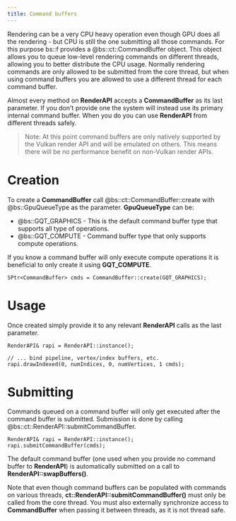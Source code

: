 ```yaml
---
title: Command buffers
---
```


Rendering can be a very CPU heavy operation even though GPU does all the rendering - but CPU is still the one submitting all those commands. For this purpose bs::f provides a @bs::ct::CommandBuffer object. This object allows you to queue low-level rendering commands on different threads, allowing you to better distribute the CPU usage. Normally rendering commands are only allowed to be submitted from the core thread, but when using command buffers you are allowed to use a different thread for each command buffer.

Almost every method on **RenderAPI** accepts a **CommandBuffer** as its last parameter. If you don't provide one the system will instead use its primary internal command buffer. When you do you can use **RenderAPI** from different threads safely.

> Note: At this point command buffers are only natively supported by the Vulkan render API and will be emulated on others. This means there will be no performance benefit on non-Vulkan render APIs.

# Creation
To create a **CommandBuffer** call @bs::ct::CommandBuffer::create with @bs::GpuQueueType as the parameter. **GpuQueueType** can be:
 - @bs::GQT_GRAPHICS - This is the default command buffer type that supports all type of operations.
 - @bs::GQT_COMPUTE - Command buffer type that only supports compute operations.

If you know a command buffer will only execute compute operations it is beneficial to only create it using **GQT_COMPUTE**.

~~~~~~~~~~~~~{.cpp}
SPtr<CommandBuffer> cmds = CommandBuffer::create(GQT_GRAPHICS);
~~~~~~~~~~~~~

# Usage
Once created simply provide it to any relevant **RenderAPI** calls as the last parameter.

~~~~~~~~~~~~~{.cpp}
RenderAPI& rapi = RenderAPI::instance();

// ... bind pipeline, vertex/index buffers, etc.
rapi.drawIndexed(0, numIndices, 0, numVertices, 1 cmds);
~~~~~~~~~~~~~

# Submitting
Commands queued on a command buffer will only get executed after the command buffer is submitted. Submission is done by calling @bs::ct::RenderAPI::submitCommandBuffer.

~~~~~~~~~~~~~{.cpp}
RenderAPI& rapi = RenderAPI::instance();
rapi.submitCommandBuffer(cmds);
~~~~~~~~~~~~~

The default command buffer (one used when you provide no command buffer to **RenderAPI**) is automatically submitted on a call to **RenderAPI::swapBuffers()**.

Note that even though command buffers can be populated with commands on various threads, **ct::RenderAPI::submitCommandBuffer()** must only be called from the core thread. You must also externally synchronize access to **CommandBuffer** when passing it between threads, as it is not thread safe.
